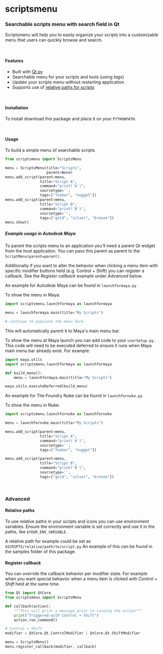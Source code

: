 # scriptsmenu

###  Searchable scripts menu with search field in Qt

Scriptsmenu will help you to easily organize your scripts into a
customizable menu that users can quickly browse and search.

<br>

#### Features
- Built with [Qt.py](https://github.com/mottosso/Qt.py)
- Searchable menu for your scripts and tools (using _tags_)
- Update your scripts menu without restarting application
- Supports use of [relative paths for scripts](#relative_paths)

<br>

#### Installation

To install download this package and place it on your `PYTHONPATH`.

<br>

#### Usage

To build a simple menu of searchable scripts

```python
from scriptsmenu import ScriptsMenu

menu = ScriptsMenu(title="Scripts",
                   parent=None)
menu.add_script(parent=menu,
                title="Script A",
                command="print('A')",
                sourcetype='',
                tags=["foobar", "nugget"])
menu.add_script(parent=menu,
                title="Script B",
                command="print('B')",
                sourcetype='',
                tags=["gold", "silver", "bronze"])
menu.show()
```

##### Example usage in Autodesk Maya

To parent the scripts menu to an application you'll need a parent Qt widget from the host application.
You can pass this parent as parent to the `ScriptMenu(parent=parent)`.

Additionally if you want to alter the behavior when clicking a menu item with specific modifier buttons held (e.g. Control + Shift) you can register a callback. See the _Register callback_ example under _Advanced_ below.

An example for Autodesk Maya can be found in `launchformaya.py`

To show the menu in Maya:

```python
import scriptsmenu.launchformaya as launchformaya

menu = launchformaya.main(title="My Scripts")

# continue to populate the menu here
```

This will automatically parent it to Maya's main menu bar.

To show the menu at Maya launch you can add code to your `userSetup.py`. This code will need to be executed deferred to ensure it runs when Maya main menu bar already exist. For example:

```python
import maya.utils
import scriptsmenu.launchformaya as launchformaya

def build_menu():
    menu = launchformaya.main(title="My Scripts")

maya.utils.executeDeferred(build_menu)
```

An example for The Foundry Nuke can be found in `launchfornuke.py`

To show the menu in Nuke:

```python
import scriptsmenu.launchfornuke as launchfornuke

menu = launchfornuke.main(title="My Scripts")

menu.add_script(parent=menu,
                title="Script A",
                command="print('A')",
                sourcetype='',
                tags=["foobar", "nugget"])

menu.add_script(parent=menu,
                title="Script B",
                command="print('B')",
                sourcetype='',
                tags=["gold", "silver", "bronze"])

```

<br>

### Advanced


#### Relative paths<a name="relative_paths"></a>

To use relative paths in your scripts and icons you can use environment variables. Ensure the
environment variable is set correctly and use it in the paths, like `$YOUR_ENV_VARIABLE`.

A relative path for example could be set as `$SCRIPTS/relative/path/to/script.py`
An example of this can be found in the samples folder of this package.

#### Register callback

You can override the callback behavior per modifier state. For example when you want special
behavior when a menu item is clicked with _Control + Shift_ held at the same time.

```python
from Qt import QtCore
from scriptsmenu import ScriptsMenu

def callback(action):
    """This will print a message prior to running the action"""
    print("Triggered with Control + Shift")
    action.run_command()

# Control + Shift
modifier = QtCore.Qt.ControlModifier | QtCore.Qt.ShiftModifier

menu = ScriptsMenu()
menu.register_callback(modifier, callback)
```